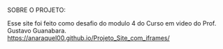 SOBRE O PROJETO:

Esse site foi feito como desafio do modulo 4 do Curso em video do Prof. Gustavo Guanabara.
https://anaraquel00.github.io/Projeto_Site_com_iframes/
